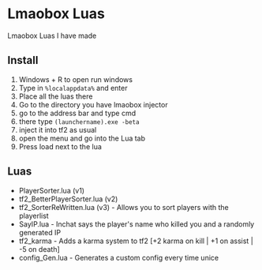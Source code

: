 # Lmaobox Luas
Lmaobox Luas I have made
## Install
1. Windows + R to open run windows
2. Type in `%localappdata%` and enter
3. Place all the luas there
4. Go to the directory you have lmaobox injector
5. go to the address bar and type cmd
6. there type `(launchername).exe -beta`
7. inject it into tf2 as usual
8. open the menu and go into the Lua tab
9. Press load next to the lua
## Luas
- PlayerSorter.lua (v1)
- tf2_BetterPlayerSorter.lua (v2)
- tf2_SorterReWritten.lua  (v3) - Allows you to sort players with the playerlist
- SayIP.lua - Inchat says the player's name who killed you and a randomly generated IP
- tf2_karma - Adds a karma system to tf2 [+2 karma on kill | +1 on assist | -5 on death]
- config_Gen.lua - Generates a custom config every time unice
